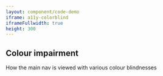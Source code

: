 ```yaml
---
layout: component/code-demo
iframe: a11y-colorblind
iframeFullwidth: true
height: 300
---
```

## Colour impairment

How the main nav is viewed with various colour blindnesses
